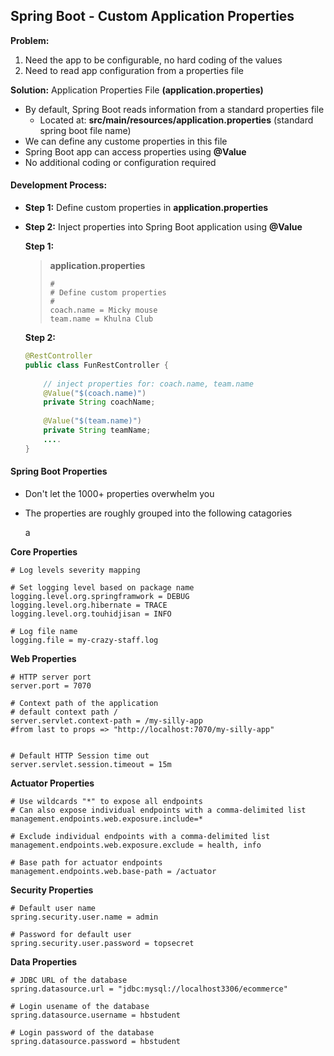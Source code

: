 ## Spring Boot - Custom Application Properties

**Problem:** 

1. Need the app to be configurable, no hard coding of the values
2. Need to read app configuration from a properties file

**Solution:** Application Properties File **(application.properties)**

- By default, Spring Boot reads information from a standard properties file
  - Located at: **src/main/resources/application.properties** (standard spring boot file name)
- We can define any custome properties in this file
- Spring Boot app can access properties using **@Value** 
- No additional coding or configuration required



#### Development Process:

- **Step 1:** Define custom properties in **application.properties**

- **Step 2:** Inject properties into Spring Boot application using **@Value**

  

  **Step 1:**

  > **application.properties**
  >
  > ```properties
  > #
  > # Define custom properties
  > #
  > coach.name = Micky mouse
  > team.name = Khulna Club
  > ```

  **Step 2:**

  ```java
  @RestController
  public class FunRestController {
  	
      // inject properties for: coach.name, team.name
      @Value("$(coach.name)")
      private String coachName;
      
      @Value("$(team.name)")
      private String teamName;
      ....
  }
  ```



#### Spring Boot Properties

- Don't let the 1000+ properties overwhelm you

- The properties are roughly grouped into the following catagories

  a

**Core Properties**

```properties
# Log levels severity mapping

# Set logging level based on package name
logging.level.org.springframwork = DEBUG
logging.level.org.hibernate = TRACE
logging.level.org.touhidjisan = INFO

# Log file name
logging.file = my-crazy-staff.log
```

**Web Properties**

```properties
# HTTP server port
server.port = 7070 

# Context path of the application
# default context path /
server.servlet.context-path = /my-silly-app 
#from last to props => "http://localhost:7070/my-silly-app"


# Default HTTP Session time out
server.servlet.session.timeout = 15m
```

**Actuator Properties**

```properties
# Use wildcards "*" to expose all endpoints
# Can also expose individual endpoints with a comma-delimited list
management.endpoints.web.exposure.include=*

# Exclude individual endpoints with a comma-delimited list
management.endpoints.web.exposure.exclude = health, info

# Base path for actuator endpoints
management.endpoints.web.base-path = /actuator
```

**Security Properties**

```properties
# Default user name 
spring.security.user.name = admin

# Password for default user
spring.security.user.password = topsecret
```

**Data Properties**

```properties
# JDBC URL of the database
spring.datasource.url = "jdbc:mysql://localhost3306/ecommerce"

# Login usename of the database
spring.datasource.username = hbstudent

# Login password of the database
spring.datasource.password = hbstudent
```

